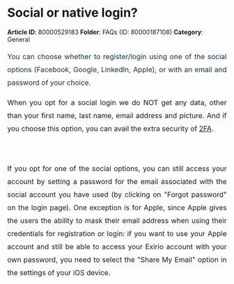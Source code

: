 # Social or native login?

**Article ID**: 80000529183
**Folder**: FAQs (ID: 80000187108)
**Category**: General

<p style="margin-bottom: 0cm; margin-left: 0cm; font-size: 16px; line-height: 22.5pt; text-align: justify;"><span dir="ltr" style="color: rgb(24, 50, 71); font-size: 16px;">You can choose whether to register/login using one of the social options (Facebook, Google, LinkedIn, Apple), or with an email and password of your choice. </span></p><p style="margin-bottom: 0cm; margin-left: 0cm; font-size: 16px; line-height: 22.5pt; text-align: justify;"><span style="font-size: 16px;">When you opt for a social login we do NOT get any data, other than your first name, last name, email address and picture. And if you choose this option, you can avail the extra security of <a href="https://support.exirio.com/en/support/solutions/articles/80000529109">2FA</a>.</span></p><p style="margin-bottom: 0cm; margin-left: 0cm; font-size: 16px; line-height: 22.5pt; text-align: justify;"><br></p><p style="margin-bottom: 0cm; margin-left: 0cm; font-size: 16px; line-height: 22.5pt; text-align: justify;"><span dir="ltr" style="font-size: 16px;">If you opt for one of the social options, you can still access your account by setting a password for the email associated with the social account you have used (by clicking on "Forgot password" on the login page). One exception is for Apple, since Apple gives the users the ability to mask their email address when using their credentials for registration or login: if you want to use your Apple account and still be able to access your Exirio account with your own password, you need to select the "Share My Email" option in the settings of your iOS device. </span></p>